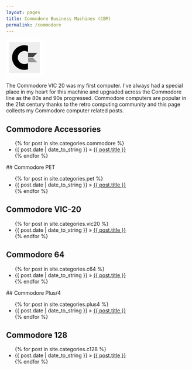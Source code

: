 ```yaml
---
layout: pages
title: Commodore Business Machines (CBM)
permalink: /commodore
---
```


<img class="category" src="/images/design/commodore.svg" width="20%" />

The Commodore VIC 20 was my first computer. I've always had a special place in my heart for this machine and upgraded across the Commodore line as the 80s and 90s progressed. Commodore computers are popular in the 21st century thanks to the retro computing community and this page collects my Commodore computer related posts.

## Commodore Accessories

<ul id="blog-posts" class="posts">
{% for post in site.categories.commodore %}
    <li><span>{{ post.date | date_to_string }} &raquo; </span><a href="{{ post.url }}">{{ post.title }}</a></li>
{% endfor %}
</ul>
## Commodore PET

<ul id="blog-posts" class="posts">
{% for post in site.categories.pet %}
    <li><span>{{ post.date | date_to_string }} &raquo; </span><a href="{{ post.url }}">{{ post.title }}</a></li>
{% endfor %}
</ul>

## Commodore VIC-20

<ul id="blog-posts" class="posts">
{% for post in site.categories.vic20 %}
    <li><span>{{ post.date | date_to_string }} &raquo; </span><a href="{{ post.url }}">{{ post.title }}</a></li>
{% endfor %}
</ul>

## Commodore 64

<ul id="blog-posts" class="posts">
{% for post in site.categories.c64 %}
    <li><span>{{ post.date | date_to_string }} &raquo; </span><a href="{{ post.url }}">{{ post.title }}</a></li>
{% endfor %}
</ul>
## Commodore Plus/4

<ul id="blog-posts" class="posts">
{% for post in site.categories.plus4 %}
    <li><span>{{ post.date | date_to_string }} &raquo; </span><a href="{{ post.url }}">{{ post.title }}</a></li>
{% endfor %}
</ul>

## Commodore 128

<ul id="blog-posts" class="posts">
{% for post in site.categories.c128 %}
    <li><span>{{ post.date | date_to_string }} &raquo; </span><a href="{{ post.url }}">{{ post.title }}</a></li>
{% endfor %}
</ul>
